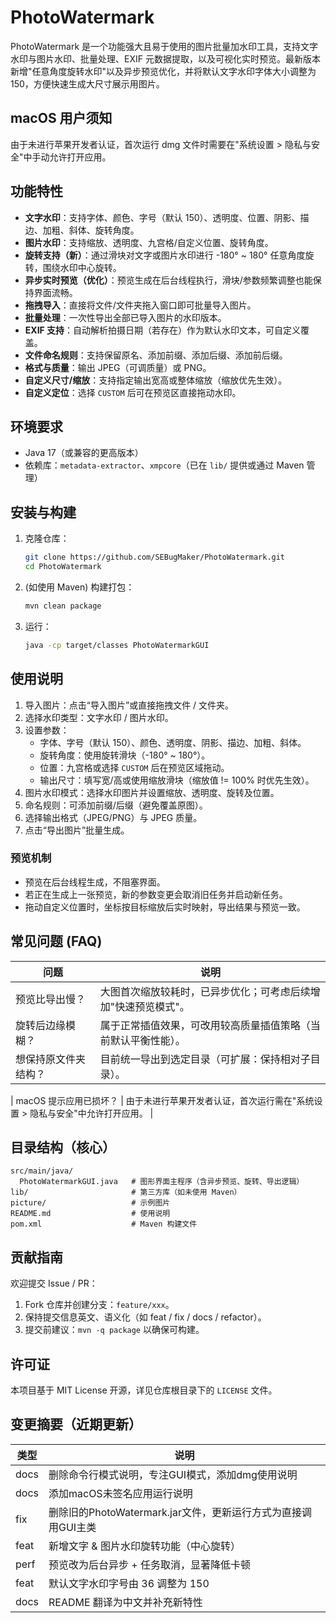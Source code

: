 # PhotoWatermark

PhotoWatermark 是一个功能强大且易于使用的图片批量加水印工具，支持文字水印与图片水印、批量处理、EXIF 元数据提取，以及可视化实时预览。最新版本新增"任意角度旋转水印"以及异步预览优化，并将默认文字水印字体大小调整为 150，方便快速生成大尺寸展示用图片。

## macOS 用户须知
由于未进行苹果开发者认证，首次运行 dmg 文件时需要在"系统设置 > 隐私与安全"中手动允许打开应用。

## 功能特性
- **文字水印**：支持字体、颜色、字号（默认 150）、透明度、位置、阴影、描边、加粗、斜体、旋转角度。
- **图片水印**：支持缩放、透明度、九宫格/自定义位置、旋转角度。
- **旋转支持（新）**：通过滑块对文字或图片水印进行 -180° ~ 180° 任意角度旋转，围绕水印中心旋转。
- **异步实时预览（优化）**：预览生成在后台线程执行，滑块/参数频繁调整也能保持界面流畅。
- **拖拽导入**：直接将文件/文件夹拖入窗口即可批量导入图片。
- **批量处理**：一次性导出全部已导入图片的水印版本。
- **EXIF 支持**：自动解析拍摄日期（若存在）作为默认水印文本，可自定义覆盖。
- **文件命名规则**：支持保留原名、添加前缀、添加后缀、添加前后缀。
- **格式与质量**：输出 JPEG（可调质量）或 PNG。
- **自定义尺寸/缩放**：支持指定输出宽高或整体缩放（缩放优先生效）。
- **自定义定位**：选择 `CUSTOM` 后可在预览区直接拖动水印。


## 环境要求
- Java 17（或兼容的更高版本）
- 依赖库：`metadata-extractor`、`xmpcore`（已在 `lib/` 提供或通过 Maven 管理）

## 安装与构建
1. 克隆仓库：
   ```sh
   git clone https://github.com/SEBugMaker/PhotoWatermark.git
   cd PhotoWatermark
   ```
2. (如使用 Maven) 构建打包：
   ```sh
   mvn clean package
   ```
3. 运行：
   ```sh
   java -cp target/classes PhotoWatermarkGUI
   ```

## 使用说明
1. 导入图片：点击“导入图片”或直接拖拽文件 / 文件夹。
2. 选择水印类型：文字水印 / 图片水印。
3. 设置参数：
   - 字体、字号（默认 150）、颜色、透明度、阴影、描边、加粗、斜体。
   - 旋转角度：使用旋转滑块（-180° ~ 180°）。
   - 位置：九宫格或选择 `CUSTOM` 后在预览区域拖动。
   - 输出尺寸：填写宽/高或使用缩放滑块（缩放值 != 100% 时优先生效）。
4. 图片水印模式：选择水印图片并设置缩放、透明度、旋转及位置。
5. 命名规则：可添加前缀/后缀（避免覆盖原图）。
6. 选择输出格式（JPEG/PNG）与 JPEG 质量。
7. 点击“导出图片”批量生成。

### 预览机制
- 预览在后台线程生成，不阻塞界面。
- 若正在生成上一张预览，新的参数变更会取消旧任务并启动新任务。
- 拖动自定义位置时，坐标按目标缩放后实时映射，导出结果与预览一致。



## 常见问题 (FAQ)
| 问题 | 说明 |
|------|------|
| 预览比导出慢？ | 大图首次缩放较耗时，已异步优化；可考虑后续增加"快速预览模式"。 |
| 旋转后边缘模糊？ | 属于正常插值效果，可改用较高质量插值策略（当前默认平衡性能）。 |
| 想保持原文件夹结构？ | 目前统一导出到选定目录（可扩展：保持相对子目录）。 |

| macOS 提示应用已损坏？ | 由于未进行苹果开发者认证，首次运行需在"系统设置 > 隐私与安全"中允许打开应用。 |

## 目录结构（核心）
```
src/main/java/
  PhotoWatermarkGUI.java   # 图形界面主程序（含异步预览、旋转、导出逻辑）
lib/                       # 第三方库（如未使用 Maven）
picture/                   # 示例图片
README.md                  # 使用说明
pom.xml                    # Maven 构建文件
```

## 贡献指南
欢迎提交 Issue / PR：
1. Fork 仓库并创建分支：`feature/xxx`。
2. 保持提交信息英文、语义化（如 feat / fix / docs / refactor）。
3. 提交前建议：`mvn -q package` 以确保可构建。

## 许可证
本项目基于 MIT License 开源，详见仓库根目录下的 `LICENSE` 文件。

## 变更摘要（近期更新）
| 类型 | 说明 |
|------|------|
| docs | 删除命令行模式说明，专注GUI模式，添加dmg使用说明 |
| docs | 添加macOS未签名应用运行说明 |
| fix | 删除旧的PhotoWatermark.jar文件，更新运行方式为直接调用GUI主类 |
| feat | 新增文字 & 图片水印旋转功能（中心旋转） |
| perf | 预览改为后台异步 + 任务取消，显著降低卡顿 |
| feat | 默认文字水印字号由 36 调整为 150 |
| docs | README 翻译为中文并补充新特性 |